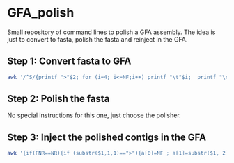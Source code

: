 # GFA_polish
Small repository of command lines to polish a GFA assembly. The idea is just to convert to fasta, polish the fasta and reinject in the GFA.

## Step 1: Convert fasta to GFA

```bash
awk '/^S/{printf ">"$2; for (i=4; i<=NF;i++) printf "\t"$i;  printf "\n"$3"\n"}' old_gfa.gfa > unpolished.fasta
```

## Step 2: Polish the fasta

No special instructions for this one, just choose the polisher.

## Step 3: Inject the polished contigs in the GFA

```bash
awk '{if(FNR==NR){if (substr($1,1,1)==">"){a[0]=NF ; a[1]=substr($1, 2); for (i=2; i<=NF;i++) a[i]="\t"$i}else {printf "S\t"a[1]"\t"$1; for (i=2; i<=a[0];i++) printf a[i]; printf("\n")}}else{if(substr($1,1,1)=="L") {print}}}' polished.fasta old_gfa.gfa > new_gfa.gfa
```
